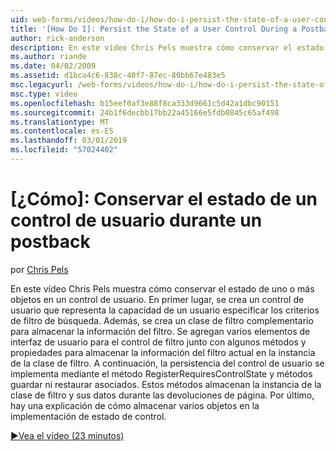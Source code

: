 ```yaml
---
uid: web-forms/videos/how-do-i/how-do-i-persist-the-state-of-a-user-control-during-a-postback
title: '[How Do I]: Persist the State of a User Control During a Postback | Microsoft Docs'
author: rick-anderson
description: En este vídeo Chris Pels muestra cómo conservar el estado de uno o más objetos en un control de usuario. En primer lugar, se crea un control de usuario que representa el abilit...
ms.author: riande
ms.date: 04/02/2009
ms.assetid: d1bca4c6-838c-40f7-87ec-80bb67e483e5
msc.legacyurl: /web-forms/videos/how-do-i/how-do-i-persist-the-state-of-a-user-control-during-a-postback
msc.type: video
ms.openlocfilehash: b15eef0af3e88f8ca333d9661c5d42a1dbc90151
ms.sourcegitcommit: 24b1f6decbb17bb22a45166e5fdb0845c65af498
ms.translationtype: MT
ms.contentlocale: es-ES
ms.lasthandoff: 03/01/2019
ms.locfileid: "57024402"
---
```

<a name="how-do-i-persist-the-state-of-a-user-control-during-a-postback"></a>[¿Cómo]: Conservar el estado de un control de usuario durante un postback
====================
por [Chris Pels](https://twitter.com/chrispels)

En este vídeo Chris Pels muestra cómo conservar el estado de uno o más objetos en un control de usuario. En primer lugar, se crea un control de usuario que representa la capacidad de un usuario especificar los criterios de filtro de búsqueda. Además, se crea un clase de filtro complementario para almacenar la información del filtro. Se agregan varios elementos de interfaz de usuario para el control de filtro junto con algunos métodos y propiedades para almacenar la información del filtro actual en la instancia de la clase de filtro. A continuación, la persistencia del control de usuario se implementa mediante el método RegisterRequiresControlState y métodos guardar ni restaurar asociados. Estos métodos almacenan la instancia de la clase de filtro y sus datos durante las devoluciones de página. Por último, hay una explicación de cómo almacenar varios objetos en la implementación de estado de control.

[&#9654;Vea el vídeo (23 minutos)](https://channel9.msdn.com/Blogs/ASP-NET-Site-Videos/how-do-i-persist-the-state-of-a-user-control-during-a-postback)
